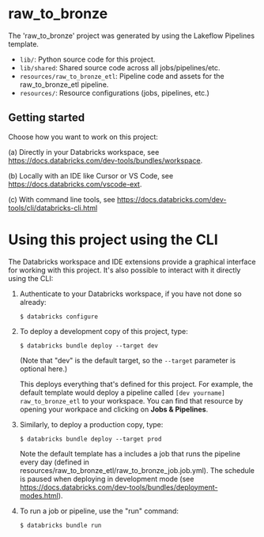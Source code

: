 # raw_to_bronze

The 'raw_to_bronze' project was generated by using the Lakeflow Pipelines template.

* `lib/`: Python source code for this project.
* `lib/shared`: Shared source code across all jobs/pipelines/etc.
* `resources/raw_to_bronze_etl`: Pipeline code and assets for the raw_to_bronze_etl pipeline.
* `resources/`:  Resource configurations (jobs, pipelines, etc.)

## Getting started

Choose how you want to work on this project:

(a) Directly in your Databricks workspace, see
    https://docs.databricks.com/dev-tools/bundles/workspace.

(b) Locally with an IDE like Cursor or VS Code, see
    https://docs.databricks.com/vscode-ext.

(c) With command line tools, see https://docs.databricks.com/dev-tools/cli/databricks-cli.html

# Using this project using the CLI

The Databricks workspace and IDE extensions provide a graphical interface for working
with this project. It's also possible to interact with it directly using the CLI:

1. Authenticate to your Databricks workspace, if you have not done so already:
    ```
    $ databricks configure
    ```

2. To deploy a development copy of this project, type:
    ```
    $ databricks bundle deploy --target dev
    ```
    (Note that "dev" is the default target, so the `--target` parameter
    is optional here.)

    This deploys everything that's defined for this project.
    For example, the default template would deploy a pipeline called
    `[dev yourname] raw_to_bronze_etl` to your workspace.
    You can find that resource by opening your workpace and clicking on **Jobs & Pipelines**.

3. Similarly, to deploy a production copy, type:
   ```
   $ databricks bundle deploy --target prod
   ```
   Note the default template has a includes a job that runs the pipeline every day
   (defined in resources/raw_to_bronze_etl/raw_to_bronze_job.job.yml). The schedule
   is paused when deploying in development mode (see
   https://docs.databricks.com/dev-tools/bundles/deployment-modes.html).

4. To run a job or pipeline, use the "run" command:
   ```
   $ databricks bundle run
   ```
